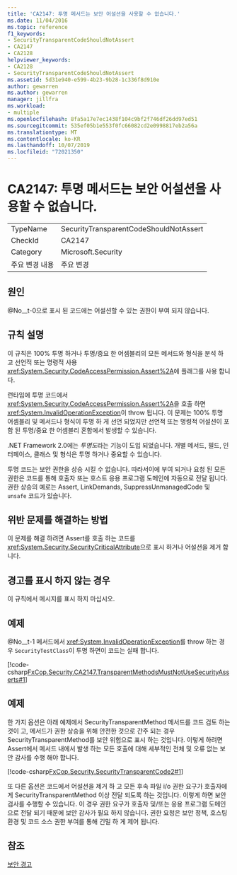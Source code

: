 ```yaml
---
title: 'CA2147: 투명 메서드는 보안 어설션을 사용할 수 없습니다.'
ms.date: 11/04/2016
ms.topic: reference
f1_keywords:
- SecurityTransparentCodeShouldNotAssert
- CA2147
- CA2128
helpviewer_keywords:
- CA2128
- SecurityTransparentCodeShouldNotAssert
ms.assetid: 5d31e940-e599-4b23-9b28-1c336f8d910e
author: gewarren
ms.author: gewarren
manager: jillfra
ms.workload:
- multiple
ms.openlocfilehash: 8fa5a17e7ec1438f104c9bf2f746df26dd97ed51
ms.sourcegitcommit: 535ef05b1e553f0fc66082cd2e0998817eb2a56a
ms.translationtype: MT
ms.contentlocale: ko-KR
ms.lasthandoff: 10/07/2019
ms.locfileid: "72021350"
---
```

# <a name="ca2147-transparent-methods-may-not-use-security-asserts"></a>CA2147: 투명 메서드는 보안 어설션을 사용할 수 없습니다.

|||
|-|-|
|TypeName|SecurityTransparentCodeShouldNotAssert|
|CheckId|CA2147|
|Category|Microsoft.Security|
|주요 변경 내용|주요 변경|

## <a name="cause"></a>원인
@No__t-0으로 표시 된 코드에는 어설션할 수 있는 권한이 부여 되지 않습니다.

## <a name="rule-description"></a>규칙 설명
이 규칙은 100% 투명 하거나 투명/중요 한 어셈블리의 모든 메서드와 형식을 분석 하 고 선언적 또는 명령적 사용 <xref:System.Security.CodeAccessPermission.Assert%2A>에 플래그를 사용 합니다.

런타임에 투명 코드에서 <xref:System.Security.CodeAccessPermission.Assert%2A>을 호출 하면 <xref:System.InvalidOperationException>이 throw 됩니다. 이 문제는 100% 투명 어셈블리 및 메서드나 형식이 투명 하 게 선언 되었지만 선언적 또는 명령적 어설션이 포함 된 투명/중요 한 어셈블리 혼합에서 발생할 수 있습니다.

.NET Framework 2.0에는 *투명도*라는 기능이 도입 되었습니다. 개별 메서드, 필드, 인터페이스, 클래스 및 형식은 투명 하거나 중요할 수 있습니다.

투명 코드는 보안 권한을 상승 시킬 수 없습니다. 따라서이에 부여 되거나 요청 된 모든 권한은 코드를 통해 호출자 또는 호스트 응용 프로그램 도메인에 자동으로 전달 됩니다. 권한 상승의 예로는 Assert, LinkDemands, SuppressUnmanagedCode 및 `unsafe` 코드가 있습니다.

## <a name="how-to-fix-violations"></a>위반 문제를 해결하는 방법
이 문제를 해결 하려면 Assert를 호출 하는 코드를 <xref:System.Security.SecurityCriticalAttribute>으로 표시 하거나 어설션을 제거 합니다.

## <a name="when-to-suppress-warnings"></a>경고를 표시 하지 않는 경우
이 규칙에서 메시지를 표시 하지 마십시오.

## <a name="example"></a>예제
@No__t-1 메서드에서 <xref:System.InvalidOperationException>를 throw 하는 경우 `SecurityTestClass`이 투명 하면이 코드는 실패 합니다.

[!code-csharp[FxCop.Security.CA2147.TransparentMethodsMustNotUseSecurityAsserts#1](../code-quality/codesnippet/CSharp/ca2147-transparent-methods-may-not-use-security-asserts_1.cs)]

## <a name="example"></a>예제
한 가지 옵션은 아래 예제에서 SecurityTransparentMethod 메서드를 코드 검토 하는 것이 고, 메서드가 권한 상승을 위해 안전한 것으로 간주 되는 경우 SecurityTransparentMethod를 보안 위험으로 표시 하는 것입니다. 이렇게 하려면 Assert에서 메서드 내에서 발생 하는 모든 호출에 대해 세부적인 전체 및 오류 없는 보안 감사를 수행 해야 합니다.

[!code-csharp[FxCop.Security.SecurityTransparentCode2#1](../code-quality/codesnippet/CSharp/ca2147-transparent-methods-may-not-use-security-asserts_2.cs)]

또 다른 옵션은 코드에서 어설션을 제거 하 고 모든 후속 파일 i/o 권한 요구가 호출자에 게 SecurityTransparentMethod 이상 전달 되도록 하는 것입니다. 이렇게 하면 보안 검사를 수행할 수 있습니다. 이 경우 권한 요구가 호출자 및/또는 응용 프로그램 도메인으로 전달 되기 때문에 보안 감사가 필요 하지 않습니다. 권한 요청은 보안 정책, 호스팅 환경 및 코드 소스 권한 부여를 통해 긴밀 하 게 제어 됩니다.

## <a name="see-also"></a>참조
[보안 경고](../code-quality/security-warnings.md)